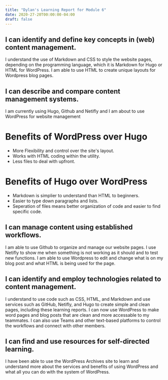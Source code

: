 ```yaml
---
title: "Dylan's Learning Report for Module 6"
date: 2020-27-20T00:00:00-04:00
draft: false
---
```


I can identify and define key concepts in (web) content management.
-------------------------------------------------------------------
I understand the use of Markdown and CSS to style the website pages, depending on the programming language, which it is Markdown for Hugo or HTML for WordPress.
I am able to use HTML to create unique layouts for Wordpress blog pages.

I can describe and compare content management systems.
-------------------------------------------------------------------
I am currently using Hugo, Github and Netifly and I am about to use WordPress for website management

Benefits of WordPress over Hugo
=====================================
+ More Flexibility and control over the site's layout.
+ Works with HTML coding within the utility.
+ Less files to deal with upfront.

Benefits of Hugo over WordPress
=====================================
+ Markdown is simplier to understand than HTML to beginners.
+ Easier to type down paragraphs and lists.
+ Seperation of files means better organization of code and easier to find specific code.

I can manage content using established workflows.
-------------------------------------------------------------------
I am able to use Github to organize and manage our website pages. I use Netifly to show me when something is not working as it should and to test new functions. 
I am able to use Wordpress to edit and change what is on my blog post and what HTML is being used for the page.

I can identify and employ technologies related to content management.
---------------------------------------------------------------------
I understand to use code such as CSS, HTML, and Markdown and use services such as GitHub, Netifly, and Hugo to create simple and clean pages, including these learning reports. 
I can now use WordPress to make word pages and blog posts that are clean and more accessable to my teammates.
I can also use Teams and other text-based platforms to control the workflows and connect with other members.

I can find and use resources for self-directed learning.
-------------------------------------------------------------------
I have been able to use the WordPress Archives site to learn and understand more about the services and benefits of using WordPress and what all you can do with the system of WordPress.

